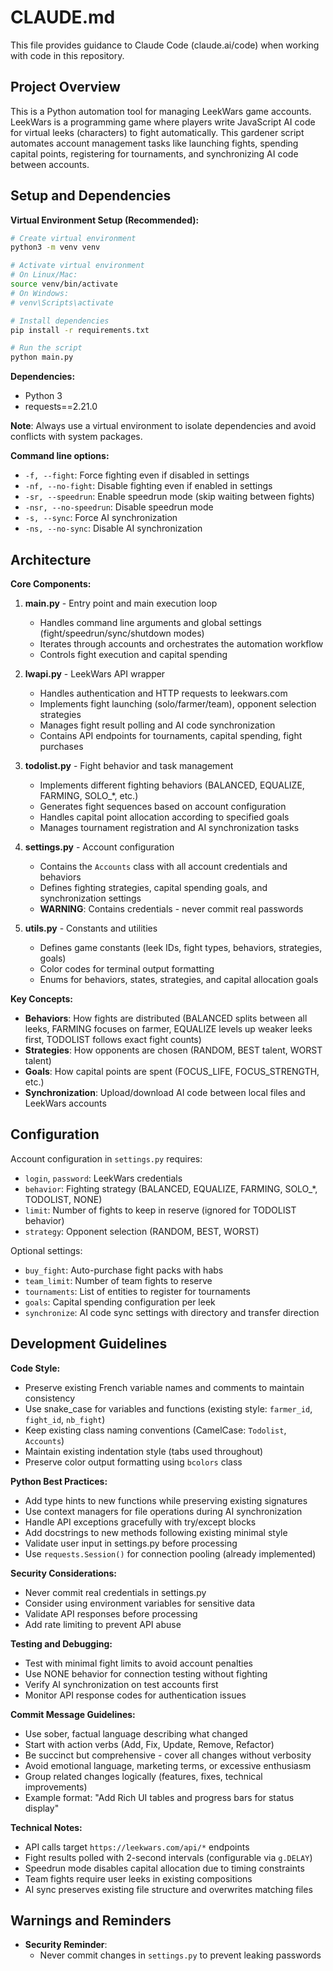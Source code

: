 # CLAUDE.md

This file provides guidance to Claude Code (claude.ai/code) when working with code in this repository.

## Project Overview

This is a Python automation tool for managing LeekWars game accounts. LeekWars is a programming game where players write JavaScript AI code for virtual leeks (characters) to fight automatically. This gardener script automates account management tasks like launching fights, spending capital points, registering for tournaments, and synchronizing AI code between accounts.

## Setup and Dependencies

**Virtual Environment Setup (Recommended):**
```bash
# Create virtual environment
python3 -m venv venv

# Activate virtual environment
# On Linux/Mac:
source venv/bin/activate
# On Windows:
# venv\Scripts\activate

# Install dependencies
pip install -r requirements.txt

# Run the script
python main.py
```

**Dependencies:**
- Python 3
- requests==2.21.0

**Note**: Always use a virtual environment to isolate dependencies and avoid conflicts with system packages.

**Command line options:**
- `-f, --fight`: Force fighting even if disabled in settings
- `-nf, --no-fight`: Disable fighting even if enabled in settings  
- `-sr, --speedrun`: Enable speedrun mode (skip waiting between fights)
- `-nsr, --no-speedrun`: Disable speedrun mode
- `-s, --sync`: Force AI synchronization
- `-ns, --no-sync`: Disable AI synchronization

## Architecture

**Core Components:**

1. **main.py** - Entry point and main execution loop
   - Handles command line arguments and global settings (fight/speedrun/sync/shutdown modes)
   - Iterates through accounts and orchestrates the automation workflow
   - Controls fight execution and capital spending

2. **lwapi.py** - LeekWars API wrapper
   - Handles authentication and HTTP requests to leekwars.com
   - Implements fight launching (solo/farmer/team), opponent selection strategies
   - Manages fight result polling and AI code synchronization
   - Contains API endpoints for tournaments, capital spending, fight purchases

3. **todolist.py** - Fight behavior and task management
   - Implements different fighting behaviors (BALANCED, EQUALIZE, FARMING, SOLO_*, etc.)
   - Generates fight sequences based on account configuration
   - Handles capital point allocation according to specified goals
   - Manages tournament registration and AI synchronization tasks

4. **settings.py** - Account configuration
   - Contains the `Accounts` class with all account credentials and behaviors
   - Defines fighting strategies, capital spending goals, and synchronization settings
   - **WARNING**: Contains credentials - never commit real passwords

5. **utils.py** - Constants and utilities
   - Defines game constants (leek IDs, fight types, behaviors, strategies, goals)
   - Color codes for terminal output formatting
   - Enums for behaviors, states, strategies, and capital allocation goals

**Key Concepts:**

- **Behaviors**: How fights are distributed (BALANCED splits between all leeks, FARMING focuses on farmer, EQUALIZE levels up weaker leeks first, TODOLIST follows exact fight counts)
- **Strategies**: How opponents are chosen (RANDOM, BEST talent, WORST talent)
- **Goals**: How capital points are spent (FOCUS_LIFE, FOCUS_STRENGTH, etc.)
- **Synchronization**: Upload/download AI code between local files and LeekWars accounts

## Configuration

Account configuration in `settings.py` requires:
- `login`, `password`: LeekWars credentials
- `behavior`: Fighting strategy (BALANCED, EQUALIZE, FARMING, SOLO_*, TODOLIST, NONE)
- `limit`: Number of fights to keep in reserve (ignored for TODOLIST behavior)
- `strategy`: Opponent selection (RANDOM, BEST, WORST)

Optional settings:
- `buy_fight`: Auto-purchase fight packs with habs
- `team_limit`: Number of team fights to reserve
- `tournaments`: List of entities to register for tournaments
- `goals`: Capital spending configuration per leek
- `synchronize`: AI code sync settings with directory and transfer direction

## Development Guidelines

**Code Style:**
- Preserve existing French variable names and comments to maintain consistency
- Use snake_case for variables and functions (existing style: `farmer_id`, `fight_id`, `nb_fight`)
- Keep existing class naming conventions (CamelCase: `Todolist`, `Accounts`)
- Maintain existing indentation style (tabs used throughout)
- Preserve color output formatting using `bcolors` class

**Python Best Practices:**
- Add type hints to new functions while preserving existing signatures
- Use context managers for file operations during AI synchronization
- Handle API exceptions gracefully with try/except blocks
- Add docstrings to new methods following existing minimal style
- Validate user input in settings.py before processing
- Use `requests.Session()` for connection pooling (already implemented)

**Security Considerations:**
- Never commit real credentials in settings.py
- Consider using environment variables for sensitive data
- Validate API responses before processing
- Add rate limiting to prevent API abuse

**Testing and Debugging:**
- Test with minimal fight limits to avoid account penalties
- Use NONE behavior for connection testing without fighting
- Verify AI synchronization on test accounts first
- Monitor API response codes for authentication issues

**Commit Message Guidelines:**
- Use sober, factual language describing what changed
- Start with action verbs (Add, Fix, Update, Remove, Refactor)
- Be succinct but comprehensive - cover all changes without verbosity
- Avoid emotional language, marketing terms, or excessive enthusiasm
- Group related changes logically (features, fixes, technical improvements)
- Example format: "Add Rich UI tables and progress bars for status display"

**Technical Notes:**
- API calls target `https://leekwars.com/api/*` endpoints
- Fight results polled with 2-second intervals (configurable via `g.DELAY`)
- Speedrun mode disables capital allocation due to timing constraints
- Team fights require user leeks in existing compositions
- AI sync preserves existing file structure and overwrites matching files

## Warnings and Reminders

- **Security Reminder**: 
  - Never commit changes in `settings.py` to prevent leaking passwords